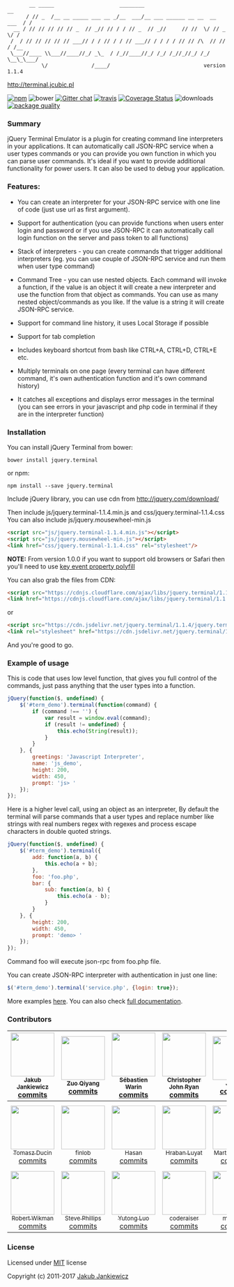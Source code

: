 ```
       __ _____                     ________                              __
      / // _  /__ __ _____ ___ __ _/__  ___/__ ___ ______ __ __  __ ___  / /
  __ / // // // // // _  // _// // / / // _  // _//     // //  \/ // _ \/ /
 /  / // // // // // ___// / / // / / // ___// / / / / // // /\  // // / /__
 \___//____ \\___//____//_/ _\_  / /_//____//_/ /_/ /_//_//_/ /_/ \__\_\___/
           \/              /____/                              version 1.1.4
```
http://terminal.jcubic.pl

[![npm](https://img.shields.io/badge/npm-1.1.4-blue.svg)](https://www.npmjs.com/package/jquery.terminal)
![bower](https://img.shields.io/badge/bower-1.1.4-yellow.svg)
[![Gitter chat](https://badges.gitter.im/jcubic/jquery.terminal.png)](https://gitter.im/jcubic/jquery.terminal)
[![travis](https://travis-ci.org/jcubic/jquery.terminal.svg?branch=master)](https://travis-ci.org/jcubic/jquery.terminal)
[![Coverage Status](https://coveralls.io/repos/github/jcubic/jquery.terminal/badge.svg?branch=master&ceb0dd82f8cf95dffe11d2ba2032286d)](https://coveralls.io/github/jcubic/jquery.terminal?branch=master)
![downloads](https://img.shields.io/npm/dm/jquery.terminal.svg?style=flat)
[![package quality](http://npm.packagequality.com/shield/jquery.terminal.svg)](http://packagequality.com/#?package=jquery.terminal)



### Summary

jQuery Terminal Emulator is a plugin for creating command line interpreters in
your applications. It can automatically call JSON-RPC service when a user types
commands or you can provide you own function in which you can parse user
commands. It's ideal if you want to provide additional functionality for power
users. It can also be used to debug your application.

### Features:

* You can create an interpreter for your JSON-RPC service with one line
  of code (just use url as first argument).

* Support for authentication (you can provide functions when users enter
  login and password or if you use JSON-RPC it can automatically call
  login function on the server and pass token to all functions)

* Stack of interpreters - you can create commands that trigger additional
  interpreters (eg. you can use couple of JSON-RPC service and run them
  when user type command)

* Command Tree - you can use nested objects. Each command will invoke a
  function, if the value is an object it will create a new interpreter and
  use the function from that object as commands. You can use as many nested
  object/commands as you like. If the value is a string it will create
  JSON-RPC service.

* Support for command line history, it uses Local Storage if possible

* Support for tab completion

* Includes keyboard shortcut from bash like CTRL+A, CTRL+D, CTRL+E etc.

* Multiply terminals on one page (every terminal can have different
  command, it's own authentication function and it's own command history)

* It catches all exceptions and displays error messages in the terminal
  (you can see errors in your javascript and php code in terminal if they
  are in the interpreter function)

### Installation
You can install jQuery Terminal from bower:

```
bower install jquery.terminal
```

or npm:

```
npm install --save jquery.terminal
```

Include jQuery library, you can use cdn from http://jquery.com/download/


Then include js/jquery.terminal-1.1.4.min.js and css/jquery.terminal-1.1.4.css
You can also include js/jquery.mousewheel-min.js

```html
<script src="js/jquery.terminal-1.1.4.min.js"></script>
<script src="js/jquery.mousewheel-min.js"></script>
<link href="css/jquery.terminal-1.1.4.css" rel="stylesheet"/>
```

**NOTE:** From version 1.0.0 if you want to support old browsers or Safari then you'll need to use [key event property polyfill](https://github.com/cvan/keyboardevent-key-polyfill/)

You can also grab the files from CDN:

```html
<script src="https://cdnjs.cloudflare.com/ajax/libs/jquery.terminal/1.1.4/js/jquery.terminal.min.js"></script>
<link href="https://cdnjs.cloudflare.com/ajax/libs/jquery.terminal/1.1.4/css/jquery.terminal.min.css" rel="stylesheet"/>
```

or

```html
<script src="https://cdn.jsdelivr.net/jquery.terminal/1.1.4/jquery.terminal.min.js"></script>
<link rel="stylesheet" href="https://cdn.jsdelivr.net/jquery.terminal/1.1.4/jquery.terminal.min.css">
```

And you're good to go.


### Example of usage

This is code that uses low level function, that gives you full control of the commands,
just pass anything that the user types into a function.

```javascript
jQuery(function($, undefined) {
    $('#term_demo').terminal(function(command) {
        if (command !== '') {
            var result = window.eval(command);
            if (result != undefined) {
                this.echo(String(result));
            }
        }
    }, {
        greetings: 'Javascript Interpreter',
        name: 'js_demo',
        height: 200,
        width: 450,
        prompt: 'js> '
    });
});
```

Here is a higher level call, using an object as an interpreter, By default the terminal will
parse commands that a user types and replace number like strings with real numbers
regex with regexes and process escape characters in double quoted strings.

```javascript
jQuery(function($, undefined) {
    $('#term_demo').terminal({
        add: function(a, b) {
            this.echo(a + b);
        },
        foo: 'foo.php',
        bar: {
            sub: function(a, b) {
                this.echo(a - b);
            }
        }
    }, {
        height: 200,
        width: 450,
        prompt: 'demo> '
    });
});
```

Command foo will execute json-rpc from foo.php file.

You can create JSON-RPC interpreter with authentication in just one line:

```javascript
$('#term_demo').terminal('service.php', {login: true});
```

More examples [here](http://terminal.jcubic.pl/examples.php). You can also check
[full documentation](http://terminal.jcubic.pl/api_reference.php).

### Contributors

<!-- CONTRIBUTORS-START -->
| [<img src="https://avatars2.githubusercontent.com/u/280241?v=3" width="100px;"/><br /><sub>Jakub Jankiewicz</sub>](http://jcubic.pl/jakub-jankiewicz)<br>[commits](https://github.com/jcubic/jquery.terminal/commits?author=jcubic) | [<img src="https://avatars2.githubusercontent.com/u/1208327?v=3" width="100px;"/><br /><sub>Zuo Qiyang</sub>](http://zuoqy.com)<br>[commits](https://github.com/jcubic/jquery.terminal/commits?author=kid1412z) | [<img src="https://avatars2.githubusercontent.com/u/6674275?v=3" width="100px;"/><br /><sub>Sébastien Warin</sub>](http://sebastien.warin.fr)<br>[commits](https://github.com/jcubic/jquery.terminal/commits?author=sebastienwarin) | [<img src="https://avatars1.githubusercontent.com/u/8646106?v=3" width="100px;"/><br /><sub>Christopher John Ryan</sub>](https://github.com/ChrisJohnRyan)<br>[commits](https://github.com/jcubic/jquery.terminal/commits?author=ChrisJohnRyan) | [<img src="https://avatars0.githubusercontent.com/u/715580?v=3" width="100px;"/><br /><sub>Johan</sub>](https://github.com/johanjordaan)<br>[commits](https://github.com/jcubic/jquery.terminal/commits?author=johanjordaan) | [<img src="https://avatars3.githubusercontent.com/u/273194?v=3" width="100px;"/><br /><sub>Florian Schäfer</sub>](https://github.com/fschaefer)<br>[commits](https://github.com/jcubic/jquery.terminal/commits?author=fschaefer) | [<img src="https://avatars3.githubusercontent.com/u/1751242?v=3" width="100px;"/><br /><sub>Ishan Ratnapala</sub>](https://github.com/IshanRatnapala)<br>[commits](https://github.com/jcubic/jquery.terminal/commits?author=IshanRatnapala) |
| :---: | :---: | :---: | :---: | :---: | :---: | :---: |
| [<img src="https://avatars1.githubusercontent.com/u/375027?v=3" width="100px;"/><br /><sub>Tomasz Ducin</sub>](http://ducin.it)<br>[commits](https://github.com/jcubic/jquery.terminal/commits?author=ducin) | [<img src="https://avatars0.githubusercontent.com/u/336727?v=3" width="100px;"/><br /><sub>finlob</sub>](https://github.com/finlob)<br>[commits](https://github.com/jcubic/jquery.terminal/commits?author=finlob) | [<img src="https://avatars1.githubusercontent.com/u/9531780?v=3" width="100px;"/><br /><sub>Hasan</sub>](https://github.com/JuanPotato)<br>[commits](https://github.com/jcubic/jquery.terminal/commits?author=JuanPotato) | [<img src="https://avatars2.githubusercontent.com/u/137852?v=3" width="100px;"/><br /><sub>Hraban Luyat</sub>](https://luyat.com)<br>[commits](https://github.com/jcubic/jquery.terminal/commits?author=hraban) | [<img src="https://avatars3.githubusercontent.com/u/74179?v=3" width="100px;"/><br /><sub>Martin v. Löwis</sub>](https://github.com/loewis)<br>[commits](https://github.com/jcubic/jquery.terminal/commits?author=loewis) | [<img src="https://avatars1.githubusercontent.com/u/27475?v=3" width="100px;"/><br /><sub>Mateusz Paprocki</sub>](https://github.com/mattpap)<br>[commits](https://github.com/jcubic/jquery.terminal/commits?author=mattpap) | [<img src="https://avatars1.githubusercontent.com/u/7055377?v=3" width="100px;"/><br /><sub>exit1</sub>](https://github.com/exit1)<br>[commits](https://github.com/jcubic/jquery.terminal/commits?author=exit1) |
| [<img src="https://avatars0.githubusercontent.com/u/1263192?v=3" width="100px;"/><br /><sub>Robert Wikman</sub>](https://github.com/rbw0)<br>[commits](https://github.com/jcubic/jquery.terminal/commits?author=rbw0) | [<img src="https://avatars2.githubusercontent.com/u/139603?v=3" width="100px;"/><br /><sub>Steve Phillips</sub>](https://tryingtobeawesome.com/)<br>[commits](https://github.com/jcubic/jquery.terminal/commits?author=elimisteve) | [<img src="https://avatars3.githubusercontent.com/u/1833930?v=3" width="100px;"/><br /><sub>Yutong Luo</sub>](https://yutongluo.com)<br>[commits](https://github.com/jcubic/jquery.terminal/commits?author=yutongluo) | [<img src="https://avatars0.githubusercontent.com/u/1573141?v=3" width="100px;"/><br /><sub>coderaiser</sub>](http://coderaiser.github.io)<br>[commits](https://github.com/jcubic/jquery.terminal/commits?author=coderaiser) | [<img src="https://avatars1.githubusercontent.com/u/282724?v=3" width="100px;"/><br /><sub>mrkaiser</sub>](https://github.com/mrkaiser)<br>[commits](https://github.com/jcubic/jquery.terminal/commits?author=mrkaiser) | [<img src="https://avatars1.githubusercontent.com/u/179534?v=3" width="100px;"/><br /><sub>stereobooster</sub>](https://github.com/stereobooster)<br>[commits](https://github.com/jcubic/jquery.terminal/commits?author=stereobooster) | [<img src="https://avatars2.githubusercontent.com/u/588573?v=3" width="100px;"/><br /><sub>Juraj Vitko</sub>](https://github.com/youurayy)<br>[commits](https://github.com/jcubic/jquery.terminal/commits?author=youurayy) |
<!-- CONTRIBUTORS-END -->


### License

Licensed under [MIT](http://opensource.org/licenses/MIT) license

Copyright (c) 2011-2017 [Jakub Jankiewicz](http://jcubic.pl/jakub-jankiewicz)
